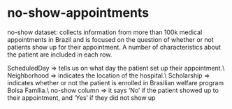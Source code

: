 # no-show-appointments
no-show dataset: collects information from more than 100k medical appointments in Brazil and is focused on the question of whether or not patients show up for their appointment. A number of characteristics about the patient are included in each row.

ScheduledDay => tells us on what day the patient set up their appointment.\ Neighborhood => indicates the location of the hospital.\ Scholarship => indicates whether or not the patient is enrolled in Brasilian welfare program Bolsa Família.\ no-show column => it says ‘No’ if the patient showed up to their appointment, and ‘Yes’ if they did not show up
